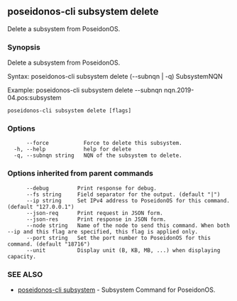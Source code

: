 ## poseidonos-cli subsystem delete

Delete a subsystem from PoseidonOS.

### Synopsis


Delete a subsystem from PoseidonOS.

Syntax:
	poseidonos-cli subsystem delete (--subnqn | -q) SubsystemNQN

Example:
	poseidonos-cli subsystem delete --subnqn nqn.2019-04.pos:subsystem
    

```
poseidonos-cli subsystem delete [flags]
```

### Options

```
      --force           Force to delete this subsystem.
  -h, --help            help for delete
  -q, --subnqn string   NQN of the subsystem to delete.
```

### Options inherited from parent commands

```
      --debug         Print response for debug.
      --fs string     Field separator for the output. (default "|")
      --ip string     Set IPv4 address to PoseidonOS for this command. (default "127.0.0.1")
      --json-req      Print request in JSON form.
      --json-res      Print response in JSON form.
      --node string   Name of the node to send this command. When both --ip and this flag are specified, this flag is applied only.
      --port string   Set the port number to PoseidonOS for this command. (default "18716")
      --unit          Display unit (B, KB, MB, ...) when displaying capacity.
```

### SEE ALSO

* [poseidonos-cli subsystem](poseidonos-cli_subsystem.md)	 - Subsystem Command for PoseidonOS.

